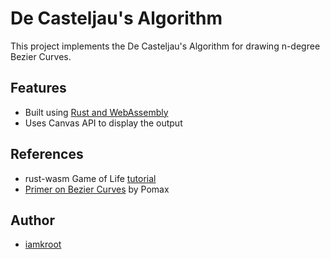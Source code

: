 # De Casteljau's Algorithm

This project implements the De Casteljau's Algorithm for drawing n-degree Bezier Curves.

## Features
* Built using [Rust and WebAssembly](rustwasm.github.io/)
* Uses Canvas API to display the output

## References
* rust-wasm Game of Life [tutorial](https://rustwasm.github.io/docs/book/game-of-life/)
* [Primer on Bezier Curves](https://pomax.github.io/bezierinfo/) by Pomax

## Author
* [iamkroot](https://github.com/iamkroot)
